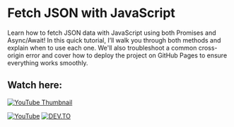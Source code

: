 # Fetch JSON with JavaScript

Learn how to fetch JSON data with JavaScript using both Promises and Async/Await! In this quick tutorial, I’ll walk you through both methods and explain when to use each one. We'll also troubleshoot a common cross-origin error and cover how to deploy the project on GitHub Pages to ensure everything works smoothly.

## Watch here:

[![YouTube Thumbnail](https://img.youtube.com/vi/tEb0DM-cIdo/maxresdefault.jpg)](https://www.youtube.com/watch?v=tEb0DM-cIdo)

[![YouTube](https://img.shields.io/badge/YouTube-FF0000?style=for-the-badge&logo=youtube&logoColor=white)]([https://www.youtube.com/@Technoph1le](https://youtu.be/tEb0DM-cIdo?si=doAmdp7szK-07PlI))
[![DEV.TO](https://img.shields.io/badge/DEV.TO-black?style=for-the-badge&logo=dev.to&logoColor=white)]([https://dev.to/dostonnabotov](https://dev.to/technoph1le/how-to-fetch-a-json-file-with-javascript-promises-vs-asyncawait-26bo))
